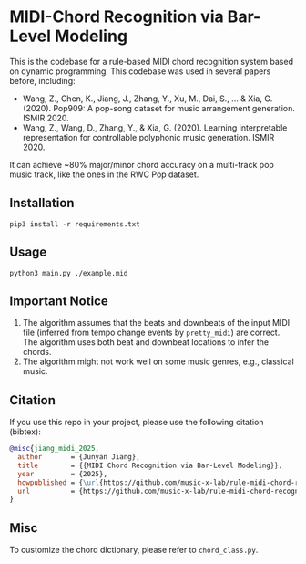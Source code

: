 # MIDI-Chord Recognition via Bar-Level Modeling
This is the codebase for a rule-based MIDI chord recognition system based on dynamic programming.
This codebase was used in several papers before, including:

* Wang, Z., Chen, K., Jiang, J., Zhang, Y., Xu, M., Dai, S., ... & Xia, G. (2020). Pop909: A pop-song dataset for music arrangement generation. ISMIR 2020.
* Wang, Z., Wang, D., Zhang, Y., & Xia, G. (2020). Learning interpretable representation for controllable polyphonic music generation. ISMIR 2020.

It can achieve ~80% major/minor chord accuracy on a multi-track pop music track, like the ones in the RWC Pop dataset.

## Installation

```
pip3 install -r requirements.txt
```

## Usage
```
python3 main.py ./example.mid 
```

## Important Notice

1. The algorithm assumes that the beats and downbeats of the input MIDI file (inferred from tempo change events by ``pretty_midi``) are correct. The algorithm uses both beat and downbeat locations to infer the chords.
2. The algorithm might not work well on some music genres, e.g., classical music.

## Citation

If you use this repo in your project, please use the following citation (bibtex):

```bibtex
@misc{jiang_midi_2025,
  author       = {Junyan Jiang},
  title        = {{MIDI Chord Recognition via Bar-Level Modeling}},
  year         = {2025},
  howpublished = {\url{https://github.com/music-x-lab/rule-midi-chord-recognition}},
  url          = {https://github.com/music-x-lab/rule-midi-chord-recognition}
}
```


## Misc
To customize the chord dictionary, please refer to ``chord_class.py``.
